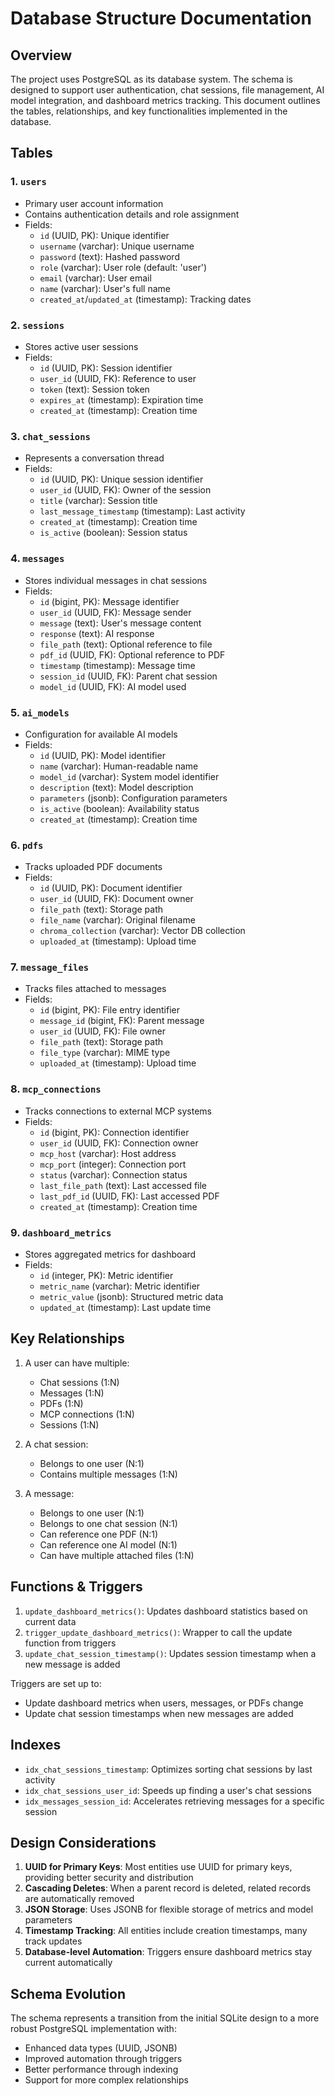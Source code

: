 # Database Structure Documentation

## Overview

The project uses PostgreSQL as its database system. The schema is designed to support user authentication, chat sessions, file management, AI model integration, and dashboard metrics tracking. This document outlines the tables, relationships, and key functionalities implemented in the database.

## Tables

### 1. `users`
- Primary user account information
- Contains authentication details and role assignment
- Fields:
  - `id` (UUID, PK): Unique identifier
  - `username` (varchar): Unique username
  - `password` (text): Hashed password
  - `role` (varchar): User role (default: 'user')
  - `email` (varchar): User email
  - `name` (varchar): User's full name
  - `created_at`/`updated_at` (timestamp): Tracking dates

### 2. `sessions`
- Stores active user sessions
- Fields:
  - `id` (UUID, PK): Session identifier
  - `user_id` (UUID, FK): Reference to user
  - `token` (text): Session token
  - `expires_at` (timestamp): Expiration time
  - `created_at` (timestamp): Creation time

### 3. `chat_sessions`
- Represents a conversation thread
- Fields:
  - `id` (UUID, PK): Unique session identifier
  - `user_id` (UUID, FK): Owner of the session
  - `title` (varchar): Session title
  - `last_message_timestamp` (timestamp): Last activity
  - `created_at` (timestamp): Creation time
  - `is_active` (boolean): Session status

### 4. `messages`
- Stores individual messages in chat sessions
- Fields:
  - `id` (bigint, PK): Message identifier
  - `user_id` (UUID, FK): Message sender
  - `message` (text): User's message content
  - `response` (text): AI response
  - `file_path` (text): Optional reference to file
  - `pdf_id` (UUID, FK): Optional reference to PDF
  - `timestamp` (timestamp): Message time
  - `session_id` (UUID, FK): Parent chat session
  - `model_id` (UUID, FK): AI model used

### 5. `ai_models`
- Configuration for available AI models
- Fields:
  - `id` (UUID, PK): Model identifier
  - `name` (varchar): Human-readable name
  - `model_id` (varchar): System model identifier
  - `description` (text): Model description
  - `parameters` (jsonb): Configuration parameters
  - `is_active` (boolean): Availability status
  - `created_at` (timestamp): Creation time

### 6. `pdfs`
- Tracks uploaded PDF documents
- Fields:
  - `id` (UUID, PK): Document identifier
  - `user_id` (UUID, FK): Document owner
  - `file_path` (text): Storage path
  - `file_name` (varchar): Original filename
  - `chroma_collection` (varchar): Vector DB collection
  - `uploaded_at` (timestamp): Upload time

### 7. `message_files`
- Tracks files attached to messages
- Fields:
  - `id` (bigint, PK): File entry identifier
  - `message_id` (bigint, FK): Parent message
  - `user_id` (UUID, FK): File owner
  - `file_path` (text): Storage path
  - `file_type` (varchar): MIME type
  - `uploaded_at` (timestamp): Upload time

### 8. `mcp_connections`
- Tracks connections to external MCP systems
- Fields:
  - `id` (bigint, PK): Connection identifier
  - `user_id` (UUID, FK): Connection owner
  - `mcp_host` (varchar): Host address
  - `mcp_port` (integer): Connection port
  - `status` (varchar): Connection status
  - `last_file_path` (text): Last accessed file
  - `last_pdf_id` (UUID, FK): Last accessed PDF
  - `created_at` (timestamp): Creation time

### 9. `dashboard_metrics`
- Stores aggregated metrics for dashboard
- Fields:
  - `id` (integer, PK): Metric identifier
  - `metric_name` (varchar): Metric identifier
  - `metric_value` (jsonb): Structured metric data
  - `updated_at` (timestamp): Last update time

## Key Relationships

1. A user can have multiple:
   - Chat sessions (1:N)
   - Messages (1:N)
   - PDFs (1:N)
   - MCP connections (1:N)
   - Sessions (1:N)

2. A chat session:
   - Belongs to one user (N:1)
   - Contains multiple messages (1:N)

3. A message:
   - Belongs to one user (N:1)
   - Belongs to one chat session (N:1)
   - Can reference one PDF (N:1)
   - Can reference one AI model (N:1)
   - Can have multiple attached files (1:N)

## Functions & Triggers

1. `update_dashboard_metrics()`: Updates dashboard statistics based on current data
2. `trigger_update_dashboard_metrics()`: Wrapper to call the update function from triggers
3. `update_chat_session_timestamp()`: Updates session timestamp when a new message is added

Triggers are set up to:
- Update dashboard metrics when users, messages, or PDFs change
- Update chat session timestamps when new messages are added

## Indexes

- `idx_chat_sessions_timestamp`: Optimizes sorting chat sessions by last activity
- `idx_chat_sessions_user_id`: Speeds up finding a user's chat sessions
- `idx_messages_session_id`: Accelerates retrieving messages for a specific session

## Design Considerations

1. **UUID for Primary Keys**: Most entities use UUID for primary keys, providing better security and distribution
2. **Cascading Deletes**: When a parent record is deleted, related records are automatically removed
3. **JSON Storage**: Uses JSONB for flexible storage of metrics and model parameters
4. **Timestamp Tracking**: All entities include creation timestamps, many track updates
5. **Database-level Automation**: Triggers ensure dashboard metrics stay current automatically

## Schema Evolution

The schema represents a transition from the initial SQLite design to a more robust PostgreSQL implementation with:
- Enhanced data types (UUID, JSONB)
- Improved automation through triggers
- Better performance through indexing
- Support for more complex relationships 
